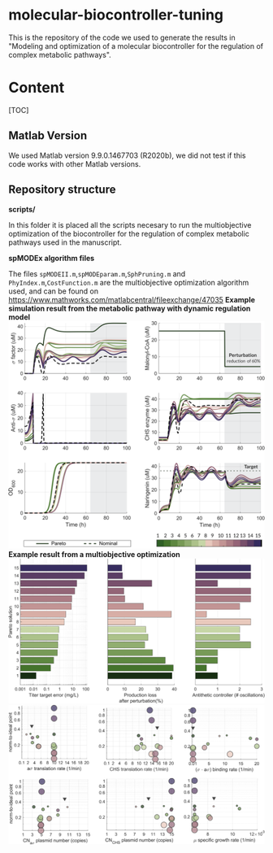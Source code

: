 # molecular-biocontroller-tuning

This is the repository of the code we used to generate the results in "Modeling and optimization of a molecular biocontroller for the regulation of complex metabolic pathways".

# Content
[TOC]

## Matlab Version

We used Matlab version 9.9.0.1467703 (R2020b), we did not test if this code works with other Matlab versions.

## Repository structure

**scripts/** 
 
In this folder it is placed all the scripts necesary to run the multiobjective optimization of the biocontroller for the regulation of complex metabolic pathways used in the manuscript.

**spMODEx algorithm files**

The files `spMODEII.m`,`spMODEparam.m`,`SphPruning.m` and `PhyIndex.m`,`CostFunction.m` are the multiobjective optimization algorithm used, and can be found on https://www.mathworks.com/matlabcentral/fileexchange/47035
**Example simulation result from the metabolic pathway with dynamic regulation model**
![Model Simulation](/images/temporales_naringenin.png)
**Example result from a multiobjective optimization**
![Pareto Front](/images/pareto_front.png)
![Pareto Set](/images/pareto_set.png)
